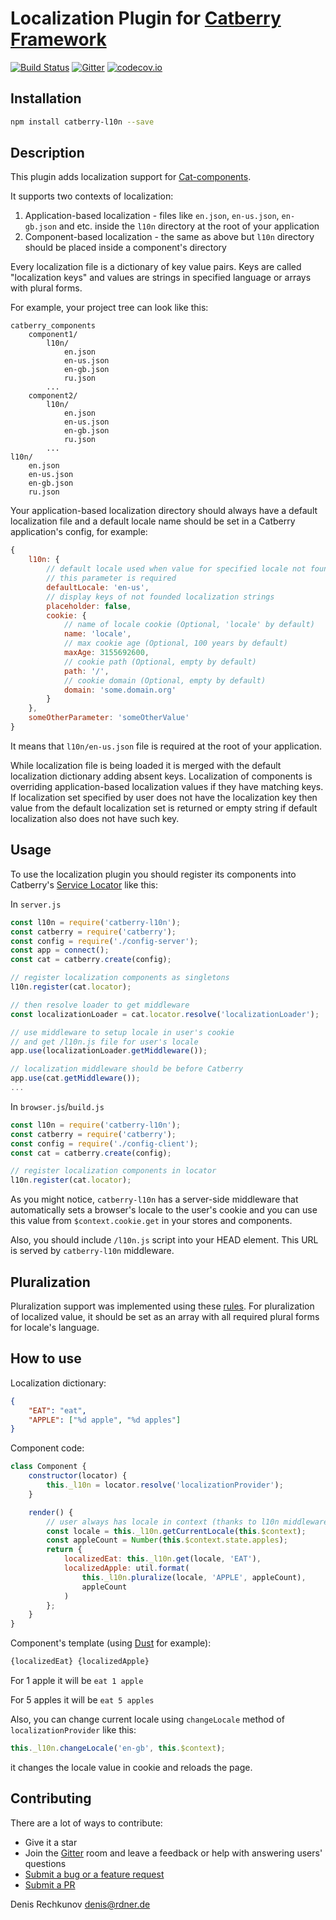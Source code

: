 # Localization Plugin for [Catberry Framework](https://github.com/catberry/catberry)

[![Build Status](https://travis-ci.org/catberry/catberry-l10n.svg?branch=master)](https://travis-ci.org/catberry/catberry-l10n)
[![Gitter](https://badges.gitter.im/Join%20Chat.svg)](https://gitter.im/catberry/main?utm_source=badge&utm_medium=badge&utm_campaign=pr-badge&utm_content=body_badge)
[![codecov.io](http://codecov.io/github/catberry/catberry-l10n/coverage.svg?branch=master)](http://codecov.io/github/catberry/catberry-l10n?branch=master)

## Installation

```bash
npm install catberry-l10n --save
```

## Description
This plugin adds localization support for [Cat-components](https://github.com/catberry/catberry/blob/4.0.0/docs/index.md#cat-components).

It supports two contexts of localization:
 1. Application-based localization - files like `en.json`, `en-us.json`,
 `en-gb.json` and etc. inside the `l10n` directory at the root of your application
 2. Component-based localization - the same as above but `l10n` directory should
 be placed inside a component's directory

Every localization file is a dictionary of key value pairs.
Keys are called "localization keys" and values are strings in specified
language or arrays with plural forms.

For example, your project tree can look like this:

```
catberry_components
	component1/
		l10n/
			en.json
			en-us.json
			en-gb.json
			ru.json
		...
	component2/
		l10n/
			en.json
			en-us.json
			en-gb.json
			ru.json
		...
l10n/
	en.json
	en-us.json
	en-gb.json
	ru.json
```

Your application-based localization directory should always have a default
localization file and a default locale name should be set in a Catberry
application's config, for example:

```javascript
{
	l10n: {
		// default locale used when value for specified locale not found
		// this parameter is required
		defaultLocale: 'en-us',
		// display keys of not founded localization strings
		placeholder: false,
		cookie: {
			// name of locale cookie (Optional, 'locale' by default)
			name: 'locale',
			// max cookie age (Optional, 100 years by default)
			maxAge: 3155692600,
			// cookie path (Optional, empty by default)
			path: '/',
			// cookie domain (Optional, empty by default)
			domain: 'some.domain.org'
		}
	},
	someOtherParameter: 'someOtherValue'
}
```
It means that `l10n/en-us.json` file is required at the root of your application.

While localization file is being loaded it is merged with the default localization dictionary adding
absent keys. Localization of components is overriding application-based
localization values if they have matching keys. If localization set specified by user
does not have the localization key then value from the default localization set is returned
or empty string if default localization also does not have such key.

## Usage
To use the localization plugin you should register its components into Catberry's
[Service Locator](https://github.com/catberry/catberry-locator) like this:

In `server.js`

```javascript
const l10n = require('catberry-l10n');
const catberry = require('catberry');
const config = require('./config-server');
const app = connect();
const cat = catberry.create(config);

// register localization components as singletons
l10n.register(cat.locator);

// then resolve loader to get middleware
const localizationLoader = cat.locator.resolve('localizationLoader');

// use middleware to setup locale in user's cookie
// and get /l10n.js file for user's locale
app.use(localizationLoader.getMiddleware());

// localization middleware should be before Catberry
app.use(cat.getMiddleware());
...

```

In `browser.js`/`build.js`

```javascript
const l10n = require('catberry-l10n');
const catberry = require('catberry');
const config = require('./config-client');
const cat = catberry.create(config);

// register localization components in locator
l10n.register(cat.locator);

```

As you might notice, `catberry-l10n` has a server-side middleware that
automatically sets a browser's locale to the user's cookie and you can use this
value from `$context.cookie.get` in your stores and components.

Also, you should include `/l10n.js` script into your HEAD element. This URL is
served by `catberry-l10n` middleware.

## Pluralization
Pluralization support was implemented using these [rules](https://github.com/translate/l10n-guide/blob/master/docs/l10n/pluralforms.rst).
For pluralization of localized value, it should be set as an array with all required
plural forms for locale's language.

## How to use
Localization dictionary:

```json
{
	"EAT": "eat",
	"APPLE": ["%d apple", "%d apples"]
}
```

Component code:

```javascript
class Component {
	constructor(locator) {
		this._l10n = locator.resolve('localizationProvider');
	}

	render() {
		// user always has locale in context (thanks to l10n middleware)
		const locale = this._l10n.getCurrentLocale(this.$context);
		const appleCount = Number(this.$context.state.apples);
		return {
			localizedEat: this._l10n.get(locale, 'EAT'),
			localizedApple: util.format(
				this._l10n.pluralize(locale, 'APPLE', appleCount),
				appleCount
			)
		};
	}
}
```

Component's template (using [Dust](https://github.com/catberry/catberry-dust) for example):

```html
{localizedEat} {localizedApple}
```

For 1 apple it will be `eat 1 apple`

For 5 apples it will be `eat 5 apples`

Also, you can change current locale using `changeLocale`
method of `localizationProvider` like this:

```javascript
this._l10n.changeLocale('en-gb', this.$context);
```

it changes the locale value in cookie and reloads the page.

## Contributing

There are a lot of ways to contribute:

* Give it a star
* Join the [Gitter](https://gitter.im/catberry/main) room and leave a feedback or help with answering users' questions
* [Submit a bug or a feature request](https://github.com/catberry/catberry-l10n/issues)
* [Submit a PR](https://github.com/catberry/catberry-l10n/blob/develop/CONTRIBUTING.md)

Denis Rechkunov <denis@rdner.de>

